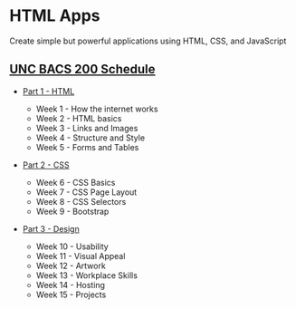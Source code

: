 # HTML Apps

Create simple but powerful applications using HTML, CSS, and JavaScript


## [UNC BACS 200 Schedule](Schedule.md)


* [Part 1 - HTML](Part1.md)

    * Week 1 - How the internet works
    * Week 2 - HTML basics
    * Week 3 - Links and Images
    * Week 4 - Structure and Style
    * Week 5 - Forms and Tables

* [Part 2 - CSS](Part2.md)

    * Week 6 - CSS Basics
    * Week 7 - CSS Page Layout
    * Week 8 - CSS Selectors
    * Week 9 - Bootstrap

* [Part 3 - Design](Part3.md)

    * Week 10 - Usability
    * Week 11 - Visual Appeal
    * Week 12 - Artwork
    * Week 13 - Workplace Skills
    * Week 14 - Hosting
    * Week 15 - Projects
